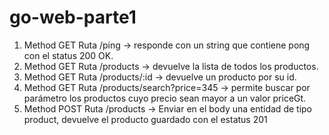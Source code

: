 # go-web-parte1

1. Method GET Ruta /ping -> responde con un string que contiene pong con el status 200 OK.
2. Method GET Ruta /products ->  devuelve la lista de todos los productos.
3. Method GET Ruta /products/:id -> devuelve un producto por su id.
4. Method GET Ruta /products/search?price=345 ->  permite buscar por parámetro los productos cuyo precio sean mayor a un valor priceGt.
5. Method POST Ruta /products -> Enviar en el body una entidad de tipo product, devuelve el producto guardado con el estatus 201


